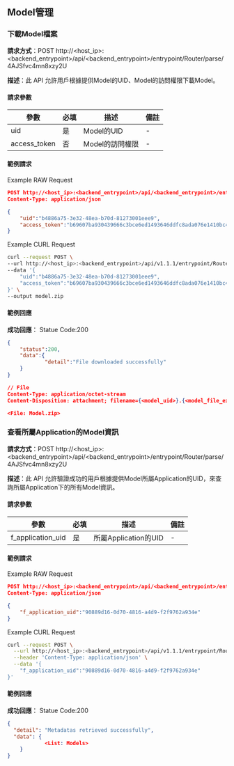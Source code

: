 ## Model管理

### 下載Model檔案
**請求方式**：POST http://<host_ip>:<backend_entrypoint>/api/<backend_entrypoint>/entrypoint/Router/parse/4AJSfvc4mn8xzy2U

**描述**：此 API 允許用戶根據提供Model的UID、Model的訪問權限下載Model。

#### 請求參數
| 參數      | 必填 | 描述             |備註|
| --------- | ---- | ---------------- |-|
| uid| 是| Model的UID| -|
| access_token| 否 | Model的訪問權限|-|

#### 範例請求

Example RAW Request
```json
POST http://<host_ip>:<backend_entrypoint>/api/<backend_entrypoint>/entrypoint/Router/parse/4AJSfvc4mn8xzy2U
Content-Type: application/json

{
    "uid":"b4886a75-3e32-48ea-b70d-81273001eee9",
    "access_token":"b69607ba930439666c3bce6ed1493646ddfc8ada076e1410bc4028d69e21c05d"
}
```
Example CURL Request
```bash
curl --request POST \
--url http://<host_ip>:<backend_entrypoint>/api/v1.1.1/entrypoint/Router/parse/4AJSfvc4mn8xzy2U \
--data '{
    "uid":"b4886a75-3e32-48ea-b70d-81273001eee9",
    "access_token":"b69607ba930439666c3bce6ed1493646ddfc8ada076e1410bc4028d69e21c05d"
}' \
--output model.zip
```

#### 範例回應

**成功回應**：
Statue Code:200

```json
{
	"status":200,
	"data":{
			"detail":"File downloaded successfully"
	}
}

// File
Content-Type: application/octet-stream
Content-Disposition: attachment; filename={<model_uid>}.{<model_file_extension>}

<File: Model.zip>
```


### 查看所屬Application的Model資訊
**請求方式**：POST http://<host_ip>:<backend_entrypoint>/api/<backend_entrypoint>/entrypoint/Router/parse/4AJSfvc4mn8xzy2U

**描述**：此 API 允許驗證成功的用戶根據提供Model所屬Application的UID，來查詢所屬Application下的所有Model資訊。

#### 請求參數
| 參數      | 必填 | 描述             |備註|
| --------- | ---- | ---------------- |-|
| f_application_uid| 是| 所屬Application的UID| -|

#### 範例請求

Example RAW Request
```json
POST http://<host_ip>:<backend_entrypoint>/api/<backend_entrypoint>/entrypoint/Router/parse/4AJSfvc4mn8xzy2U
Content-Type: application/json

{
	"f_application_uid":"90889d16-0d70-4816-a4d9-f2f9762a934e"
}
```
Example CURL Request
```bash
curl --request POST \
  --url http://<host_ip>:<backend_entrypoint>/api/v1.1.1/entrypoint/Router/parse/EU2X3oWVHQiEoYBi \
  --header 'Content-Type: application/json' \
  --data '{
	"f_application_uid":"90889d16-0d70-4816-a4d9-f2f9762a934e"
}'
```

#### 範例回應

**成功回應**：
Statue Code:200

```json
{
  "detail": "Metadatas retrieved successfully",
  "data": {
			<List: Models>
	}
}
```
